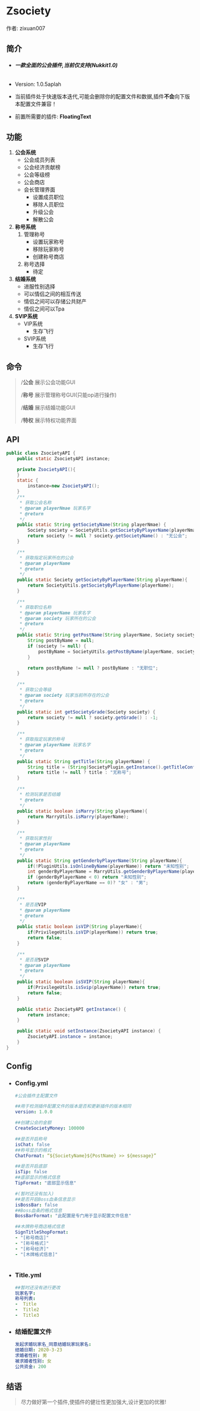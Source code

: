 # Zsociety

作者: zixuan007



## 简介

- ###### **一款全面的公会插件,当前仅支持(Nukkit1.0)**

- Version: 1.0.5aplah

- 当前插件处于快速版本迭代,可能会删除你的配置文件和数据,插件**不会**向下版本配置文件兼容！

- 前置所需要的插件: **FloatingText** 



## 功能

1. **公会系统**
   - 公会成员列表
   - 公会经济贡献榜
   - 公会等级榜
   - 公会商店
   - 会长管理界面
     - 设置成员职位
     - 移除人员职位
     - 升级公会
     - 解散公会
2. **称号系统**
   1. 管理称号
      - 设置玩家称号
      - 移除玩家称号
      - 创建称号商店
   2. 称号选择
      - 待定
3. **结婚系统**
   - 进服性别选择
   - 可以情侣之间的相互传送
   - 情侣之间可以存储公共财产
   - 情侣之间可以Tpa
4. **SVIP系统**
   - VIP系统
     - 生存飞行
   - SVIP系统
     - 生存飞行

## 命令

> /**公会** 展示公会功能GUI
>
> /**称号** 展示管理称号GUI(只能op进行操作)
>
> /**结婚** 展示结婚功能GUI
>
> /**特权** 展示特权功能界面



## API
```java
public class ZsocietyAPI {
    public static ZsocietyAPI instance;

    private ZsocietyAPI(){
    }
    static {
        instance=new ZsocietyAPI();
    }
    /**
     * 获取公会名称
     * @param playerNmae 玩家名字
     * @return
     */
    public static String getSocietyName(String playerNmae) {
        Society society = SocietyUtils.getSocietyByPlayerName(playerNmae);
        return society != null ? society.getSocietyName() : "无公会";
    }

    /**
     * 获取指定玩家所在的公会
     * @param playerName
     * @return
     */
    public static Society getSocietyByPlayerName(String playerName){
        return SocietyUtils.getSocietyByPlayerName(playerName);
    }

    /**
     * 获取职位名称
     * @param playerName 玩家名字
     * @param society 玩家所在的公会
     * @return
     */
    public static String getPostName(String playerName, Society society) {
        String postByName = null;
        if (society != null) {
            postByName = SocietyUtils.getPostByName(playerName, society);
        }

        return postByName != null ? postByName : "无职位";
    }

    /**
     * 获取公会等级
     * @param society 玩家当前所存在的公会
     * @return
     */
    public static int getSocietyGrade(Society society) {
        return society != null ? society.getGrade() : -1;
    }

    /**
     * 获取指定玩家的称号
     * @param playerName 玩家名字
     * @return
     */
    public static String getTitle(String playerName) {
        String title = (String)SocietyPlugin.getInstance().getTitleConfig().get(playerName);
        return title != null ? title : "无称号";
    }

    /**
     * 检测玩家是否结婚
     * @return
     */
    public static boolean isMarry(String playerName){
        return MarryUtils.isMarry(playerName);
    }

    /**
     * 获取玩家性别
     * @param playerName
     * @return
     */
    public static String getGenderbyPlayerName(String playerName){
        if(!PluginUtils.isOnlineByName(playerName)) return "未知性别";
        int genderByPlayerName = MarryUtils.getGenderByPlayerName(playerName);
        if (genderByPlayerName < 0) return "未知性别";
        return (genderByPlayerName == 0)? "女" : "男";
    }

    /**
     * 是否是VIP
     * @param playerName
     * @return
     */
    public static boolean isVIP(String playerName){
        if(PrivilegeUtils.isVIP(playerName)) return true;
        return false;
    }

    /**
     * 是否是SVIP
     * @param playerName
     * @return
     */
    public static boolean isSVIP(String playerName){
        if(PrivilegeUtils.isSvip(playerName)) return true;
        return false;
    }

    public static ZsocietyAPI getInstance() {
        return instance;
    }

    public static void setInstance(ZsocietyAPI instance) {
        ZsocietyAPI.instance = instance;
    }
}
```



## Config

- ### Config.yml

  ```yml
  #公会插件主配置文件
  
  ##用于检测插件配置文件的版本是否和更新插件的版本相同
  version: 1.0.0
  
  ##创建公会的金额
  CreateSocietyMoney: 100000
  
  ##是否开启称号
  isChat: false
  ##称号显示的格式
  ChatFormat: “${SocietyName}${PostName} >> ${message}”
  
  ##是否开启底部
  isTip: false
  ##底部显示的格式信息
  TipFormat: "底部显示信息"
  
  #(暂时还没有加入)
  ##是否开启Boss血条信息显示
  isBossBar: false
  ##Boss血条的格式信息
  BossBarFormat: "此配置是专门用于显示配置文件信息"
  
  ##木牌称号商店格式信息
  SignTitleShopFormat:
  - "[称号商店]"
  - "[称号格式]"
  - "[称号经济]"
  - "[木牌格式信息]"
  	
  ```

- ### Title.yml

  ```yml
  ##暂时还没有进行更改
  玩家名字:
  称号列表:
  -  Title
  -  Title2
  -  Title3
  
  ```

- ### 结婚配置文件

  ```yml
  发起求婚玩家名_同意结婚玩家玩家名:
  结婚日期: 2020-3-23
  求婚者性别: 男
  被求婚者性别: 女
  公共资金: 200
  ```




## 结语

> 尽力做好第一个插件,使插件的健壮性更加强大,设计更加的优雅!


